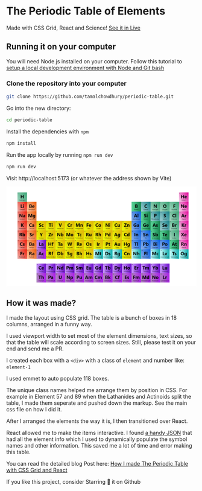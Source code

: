 # The Periodic Table of Elements

Made with CSS Grid, React and Science! [See it in Live](https://periodic-table-react.vercel.app/)

## Running it on your computer

You will need Node.js installed on your computer. Follow this tutorial to [setup a local development environment with Node and Git bash](https://tamalweb.com/setup-local-dev-environment)

### Clone the repository into your computer

```sh
git clone https://github.com/tamalchowdhury/periodic-table.git
```

Go into the new directory:

```sh
cd periodic-table
```

Install the dependencies with `npm`

```sh
npm install
```

Run the app locally by running `npm run dev`

```sh
npm run dev
```

Visit http://localhost:5173 (or whatever the address shown by Vite)

![Periodic Table](./screenshot.jpg)

## How it was made?

I made the layout using CSS grid. The table is a bunch of boxes in 18 columns, arranged in a funny way.

I used viewport width to set most of the element dimensions, text sizes, so that the table will scale according to screen sizes. Still, please test it on your end and send me a PR.

I created each box with a `<div>` with a class of `element` and number like: `element-1`

I used emmet to auto populate 118 boxes.

The unique class names helped me arrange them by position in CSS. For example in Element 57 and 89 when the Lathanides and Actinoids split the table, I made them seperate and pushed down the markup. See the main css file on how I did it.

After I arranged the elements the way it is, I then transitioned over React.

React allowed me to make the items interactive. I found [a handy JSON](https://github.com/Bowserinator/Periodic-Table-JSON) that had all the element info which I used to dynamically populate the symbol names and other information. This saved me a lot of time and error making this table.

You can read the detailed blog Post here: [How I made The Periodic Table with CSS Grid and React](https://www.blogkori.com/periodic-table-react)

If you like this project, consider Starring 🌟 it on Github